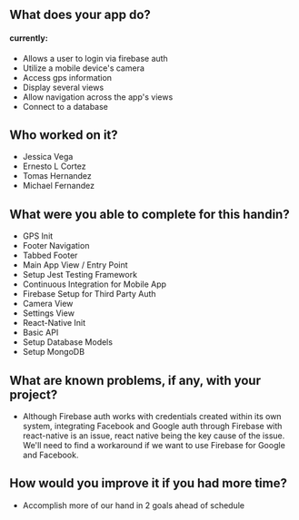 ## What does your app do?
#### currently:
- Allows a user to login via firebase auth
- Utilize a mobile device's camera
- Access gps information
- Display several views
- Allow navigation across the app's views
- Connect to a database

## Who worked on it?
- Jessica Vega
- Ernesto L Cortez
- Tomas Hernandez
- Michael Fernandez

## What were you able to complete for this handin?
- GPS Init
- Footer Navigation
- Tabbed Footer
- Main App View / Entry Point
- Setup Jest Testing Framework
- Continuous Integration for Mobile App
- Firebase Setup for Third Party Auth
- Camera View
- Settings View
- React-Native Init
- Basic API
- Setup Database Models
- Setup MongoDB

## What are known problems, if any, with your project?
- Although Firebase auth works with credentials created within its own system, integrating Facebook and Google auth through Firebase with react-native is an issue, react native being the key cause of the issue. We'll need to find a workaround if we want to use Firebase for Google and Facebook.

## How would you improve it if you had more time?
- Accomplish more of our hand in 2 goals ahead of schedule
